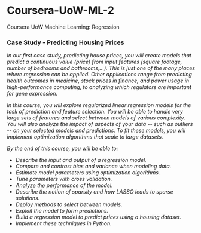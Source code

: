 # Coursera-UoW-ML-2
Coursera UoW Machine Learning: Regression

### Case Study - Predicting Housing Prices

<em>
In our first case study, predicting house prices, you will create models that predict a continuous value (price) from input features (square footage, number of bedrooms and bathrooms,...).  This is just one of the many places where regression can be applied.  Other applications range from predicting health outcomes in medicine, stock prices in finance, and power usage in high-performance computing, to analyzing which regulators are important for gene expression.

In this course, you will explore regularized linear regression models for the task of prediction and feature selection.  You will be able to handle very large sets of features and select between models of various complexity.  You will also analyze the impact of aspects of your data -- such as outliers -- on your selected models and predictions.  To fit these models, you will implement optimization algorithms that scale to large datasets.

By the end of this course, you will be able to:

  * Describe the input and output of a regression model.
  * Compare and contrast bias and variance when modeling data.
  * Estimate model parameters using optimization algorithms.
  * Tune parameters with cross validation.
  * Analyze the performance of the model.
  * Describe the notion of sparsity and how LASSO leads to sparse solutions.
  * Deploy methods to select between models.
  * Exploit the model to form predictions. 
  * Build a regression model to predict prices using a housing dataset.
  * Implement these techniques in Python.

</em>
